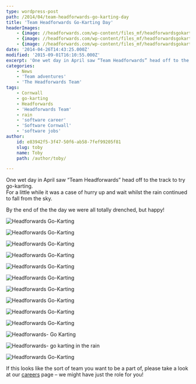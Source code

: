 ```yaml
---
type: wordpress-post
path: /2014/04/team-headforwards-go-karting-day
title: 'Team Headforwards Go-Karting Day'
headerImages:
    - {image: //headforwards.com/wp-content/files_mf/headforwardsgokarting.jpg, text: Go-Karting}
    - {image: //headforwards.com/wp-content/files_mf/headforwardsgokarting85.jpg, text: ""}
    - {image: //headforwards.com/wp-content/files_mf/headforwardsgokartingintherain.jpg, text: ""}
date: '2014-04-26T14:43:25.000Z'
modified: '2015-09-01T16:10:55.000Z'
excerpt: 'One wet day in April saw “Team Headforwards” head off to the track to try go-karting. For a little while it was a case of hurry up and wait whilst the rain continued to fall from the sky. By the end of the the day we were all totally drenched, but happy!       …'
categories:
    - News
    - 'Team adventures'
    - 'The Headforwards Team'
tags:
    - Cornwall
    - go-karting
    - Headforwards
    - 'Headforwards Team'
    - rain
    - 'software career'
    - 'Software Cornwall'
    - 'software jobs'
author:
    id: e83942f5-3f47-50f6-ab58-7fef99205f81
    slug: toby
    name: Toby
    path: /author/toby/

---
```

One wet day in April saw “Team Headforwards” head off to the track to try go-karting.  
For a little while it was a case of hurry up and wait whilst the rain continued to fall from the sky.

By the end of the the day we were all totally drenched, but happy!

<section class="gallery">

![Headforwards Go-Karting](//headforwards.com/wp-content/uploads/2014/06/DSCF1517.jpg)

![Headforwards Go-Karting](//headforwards.com/wp-content/uploads/2014/06/DSCF1516.jpg)

![Headforwards Go-Karting](//headforwards.com/wp-content/uploads/2014/06/DSCF1511.jpg)

![Headforwards Go-Karting](//headforwards.com/wp-content/uploads/2014/06/DSCF1510.jpg)

![Headforwards Go-Karting](//headforwards.com/wp-content/uploads/2014/06/DSCF1498.jpg)

![Headforwards Go-Karting](//headforwards.com/wp-content/uploads/2014/06/DSCF1496.jpg)

![Headforwards Go-Karting](//headforwards.com/wp-content/uploads/2014/06/DSCF1490.jpg)

![Headforwards Go-Karting](//headforwards.com/wp-content/uploads/2014/06/DSCF1487.jpg)

![Headforwards Go-Karting](//headforwards.com/wp-content/uploads/2014/06/DSCF1486.jpg)

![Headforwards Go-Karting](//headforwards.com/wp-content/uploads/2014/04/Headforwards-go-karting-.jpg)

![Headforwards- Go Karting](//headforwards.com/wp-content/uploads/2014/04/Headforwards-Go-Karting.jpg)

![Headforwards- go karting in the rain](//headforwards.com/wp-content/uploads/2014/04/Headforwards-go-karting-in-the-rain.jpg)

![Headforwards Go-Karting](//headforwards.com/wp-content/uploads/2014/06/DSCF1492-e1403707255288.jpg)

</section>

If this looks like the sort of team you want to be a part of, please take a look at our [careers](http://www.headforwards.com/careers/) page – we might have just the role for you!
